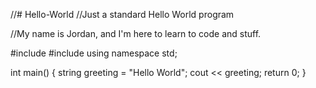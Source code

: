 //# Hello-World
//Just a standard Hello World program


//My name is Jordan, and I'm here to learn to code and stuff.

#include <iostream>
#include <string>
using namespace std; 
  
  int main() {
    string greeting = "Hello World";
    cout << greeting;
    return 0;
  }
